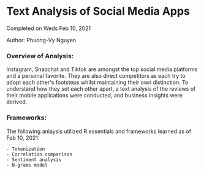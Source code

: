# Text Analysis of Social Media Apps
Completed on Weds Feb 10, 2021 

Author: Phuong-Vy Nguyen 

### Overview of Analysis: 
Instagram, Snapchat and Tiktok are amongst the top social media platforms and a personal favorite. They are also direct competitors as each try to adopt each other's footsteps whilst maintaining their own distinction. To understand how they set each other apart, a text analysis of the reviews of their mobile applications were conducted, and business insights were derived. 

### Frameworks:
The following anlaysis utilized R essentials and frameworks learned as of Feb 10, 2021:

    - Tokenization
    - Correlation comparison 
    - Sentiment analysis
    - N-grams model 

